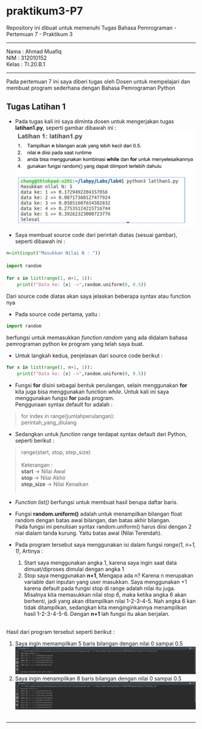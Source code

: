 # praktikum3-P7

Repository ini dibuat untuk memenuhi Tugas Bahasa Pemrograman - Pertemuan 7 - Praktikum 3
<hr>

Nama  : Ahmad Muafiq<br>
NIM   : 312010152<br>
Kelas : TI.20.B.1<br>
<hr>
Pada pertemuan 7 ini saya diberi tugas oleh Dosen untuk mempelajari dan membuat program sederhana dengan Bahasa Pemrograman Python<br>


## Tugas Latihan 1

* Pada tugas kali ini saya diminta dosen untuk mengerjakan tugas **latihan1.py**, seperti gambar dibawah ini :<br>
![Soal Latihan 1](picture/latihan1.PNG)<br>

* Saya membuat source code dari perintah diatas (sesuai gambar), seperti dibawah ini :<br>
``` python
n=int(input("Masukkan Nilai N : "))

import random

for x in list(range(1, n+1, 1)):
    print(f"Data ke: {x} ->",random.uniform(0, 0.5))
``` 

Dari source code diatas akan saya jelaskan beberapa syntax atau function nya<br>
* Pada source code pertama, yaitu :<br>
``` python
import random
```
berfungsi untuk memasukkan *function random* yang ada didalam bahasa pemrograman python ke program yang telah saya buat.

* Untuk langkah kedua, penjelasan dari source code berikut :<br>
``` python
for x in list(range(1, n+1, 1)):
    print(f"Data ke: {x} ->",random.uniform(0, 0.5))
``` 

* Fungsi **for** disini sebagai bentuk perulangan, selain menggunakan **for** kita juga bisa menggunakan function *while*. Untuk kali ini saya menggunakan fungsi **for** pada program.<br>
Penggunaan syntax default for adalah :<br>
> for index in range(jumlahperulangan): <br>
>     perintah_yang_diulang

* Sedangkan untuk *function* range terdapat syntax default dari Python, seperti berikut :<br>
> range(start, stop, step_size)<br><br>
> Keterangan : <br>
> **start** -> Nilai Awal<br>
> **stop** -> Nilai Akhir<br>
> **step_size** -> Nilai Kenaikan<br><br>

* *Function list()* berfungsi untuk membuat hasil berupa daftar baris.<br>

* Fungsi **random.uniform()** adalah untuk menampilkan bilangan float random dengan batas awal bilangan, dan batas akhir bilangan.<br>
Pada fungsi ini penulisan syntax random.uniform() harus diisi dengan 2 niai dialam tanda kurung. Yaitu batas awal (Nilai Terendah). <br>

* Pada program tersebut saya menggunakan isi dalam fungsi *range(1, n+1, 1)*, Artinya : <br>
    1. Start saya menggunakan angka 1, karena saya ingin saat data dimuat/diproses dimulai dengan angka 1<br>
    2. Stop saya menggunakan **n+1**, Mengapa ada n? Karena n merupakan variable dari inputan yang user masukkan. Saya menggunakan +1 karena default pada fungsi stop di range adalah nilai itu juga. Misalnya kita memasukkan nilai stop 6, maka ketika angka 6 akan berhenti, jadi yang akan ditampilkan nilai 1-2-3-4-5. Nah angka 6 kan tidak ditampilkan, sedangkan kita menginginkannya menampilkan hasil 1-2-3-4-5-6. Dengan **n+1** lah fungsi itu akan berjalan.
    <br>
Hasil dari program tersebut seperti berikut :<br>
1. Saya ingin memampilkan 5 baris bilangan dengan nilai 0 sampai 0.5<br>
    ![Gambar Latihan 1](picture/n=5.PNG)<br>
2. Saya ingin menampilkan 8 baris bilangan dengan nilai 0 sampai 0.5<br>
    ![Soal 8 Bilangan](picture/n=8.PNG)
<br><br>
<hr><br>

